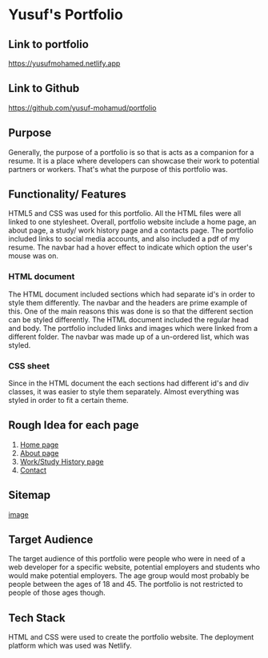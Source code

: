 # Yusuf's Portfolio
## Link to portfolio
https://yusufmohamed.netlify.app
## Link to Github
https://github.com/yusuf-mohamud/portfolio
## Purpose
Generally, the purpose of a portfolio is so that is acts as a companion for a resume. It is a place where developers can showcase their work to potential partners or workers. That's what the purpose of this portfolio was. 
## Functionality/ Features
HTML5 and CSS was used for this portfolio. All the HTML files were all linked to one stylesheet. Overall, portfolio website include a home page, an about page, a study/ work history page and a contacts page. The portfolio included links to social media accounts, and also included a pdf of my resume. The navbar had a hover effect to indicate which option the user's mouse was on. 
### HTML document
The HTML document included sections which had separate id's in order to style them differently. The navbar and the headers are prime example of this. One of the main reasons this was done is so that the different section can be styled differently. The HTML document included the regular head and body. The portfolio included links and images which were linked from a different folder. The navbar was made up of a un-ordered list, which was styled.
### CSS sheet
Since in the HTML document the each sections had different id's and div classes, it was easier to style them separately. Almost everything was styled in order to fit a certain theme. 

## Rough Idea for each page
1. [Home page](./img/homepage.jpg)
2. [About page](./img/about.jpg)
3. [Work/Study History page](./img/history.jpg)
4. [Contact](./img/contact.jpg)

## Sitemap
[image](./img/sitemap.jpg)
## Target Audience
The target audience of this portfolio were people who were in need of a web developer for a specific website, potential employers and students who would make potential employers. The age group would most probably be people between the ages of 18 and 45. The portfolio is not restricted to people of those ages though. 

## Tech Stack
HTML and CSS were used to create the portfolio website. The deployment platform which was used was Netlify.
